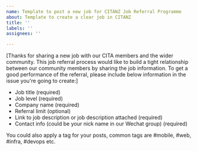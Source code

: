 ```yaml
---
name: Template to post a new job for CITANZ Job Referral Programme 
about: Template to create a clear job in CITANZ
title: ''
labels: ''
assignees: ''

---
```


[Thanks for sharing a new job with our CITA members and the wider community. This job referral process would like to build a tight relationship between our community members by sharing the job information. To get a good performance of the referral, please include below information in the issue you're going to create:]


* Job title (required)
* Job level (required)
* Company name (required)
* Referral limit (optional)
* Link to job description or job description attached  (required)
* Contact info (could be your nick name in our Wechat group) (required)

You could also apply a tag for your posts, common tags are #mobile, #web, #infra, #devops etc. 
